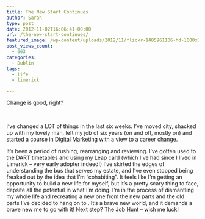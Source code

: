 ```yaml
---
title: The New Start Continues
author: Sarah
type: post
date: 2012-11-02T16:06:41+00:00
url: /the-new-start-continues/
featured_image: /wp-content/uploads/2012/11/flickr-1485961106-hd-1000x288.jpg
post_views_count:
  - 663
categories:
  - Dublin
tags:
  - life
  - limerick

---
```

Change is good, right?

&nbsp;

I’ve changed a LOT of things in the last six weeks. I’ve moved city, shacked up with my lovely man, left my job of six years (on and off, mostly on) and started a course in Digital Marketing with a view to a career change.

<div>
  <p>
    It’s been a period of rushing, rearranging and reviewing. I’ve gotten used to the DART timetables and using my Leap card (which I’ve had since I lived in Limerick &#8211; very early adopter indeed!) I’ve skirted the edges of understanding the bus that serves my estate, and I’ve even stopped being freaked out by the idea that I’m “cohabiting”. It feels like I’m getting an opportunity to build a new life for myself, but it’s a pretty scary thing to face, depsite all the potential in what I’m doing. I’m in the process of dismantling my whole life and recreating a new one from the new parts and the old parts I’ve decided to hang on to . It’s a brave new world, and it demands a brave new me to go with it! Next step? The Job Hunt &#8211; wish me luck!
  </p>
</div>